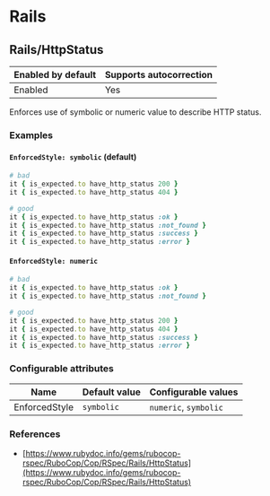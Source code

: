 # Rails

## Rails/HttpStatus

Enabled by default | Supports autocorrection
--- | ---
Enabled | Yes

Enforces use of symbolic or numeric value to describe HTTP status.

### Examples

#### `EnforcedStyle: symbolic` (default)

```ruby
# bad
it { is_expected.to have_http_status 200 }
it { is_expected.to have_http_status 404 }

# good
it { is_expected.to have_http_status :ok }
it { is_expected.to have_http_status :not_found }
it { is_expected.to have_http_status :success }
it { is_expected.to have_http_status :error }
```
#### `EnforcedStyle: numeric`

```ruby
# bad
it { is_expected.to have_http_status :ok }
it { is_expected.to have_http_status :not_found }

# good
it { is_expected.to have_http_status 200 }
it { is_expected.to have_http_status 404 }
it { is_expected.to have_http_status :success }
it { is_expected.to have_http_status :error }
```

### Configurable attributes

Name | Default value | Configurable values
--- | --- | ---
EnforcedStyle | `symbolic` | `numeric`, `symbolic`

### References

* [https://www.rubydoc.info/gems/rubocop-rspec/RuboCop/Cop/RSpec/Rails/HttpStatus](https://www.rubydoc.info/gems/rubocop-rspec/RuboCop/Cop/RSpec/Rails/HttpStatus)
